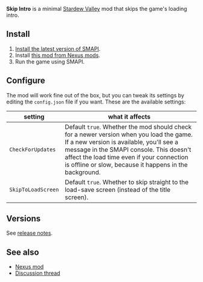 **Skip Intro** is a minimal [Stardew Valley](http://stardewvalley.net/) mod that skips the game's loading intro.

## Install
1. [Install the latest version of SMAPI](https://github.com/Pathoschild/SMAPI/releases).
2. Install [this mod from Nexus mods](http://www.nexusmods.com/stardewvalley/mods/533).
3. Run the game using SMAPI.

## Configure
The mod will work fine out of the box, but you can tweak its settings by editing the `config.json`
file if you want. These are the available settings:

| setting           | what it affects
| ----------------- | -------------------
| `CheckForUpdates` | Default `true`. Whether the mod should check for a newer version when you load the game. If a new version is available, you'll see a message in the SMAPI console. This doesn't affect the load time even if your connection is offline or slow, because it happens in the background.
| `SkipToLoadScreen` | Default `true`. Whether to skip straight to the load-save screen (instead of the title screen).

## Versions
See [release notes](release-notes.md).

## See also
* [Nexus mod](http://www.nexusmods.com/stardewvalley/mods/533)
* [Discussion thread](http://community.playstarbound.com/threads/smapi-skip-intro.123673/)
